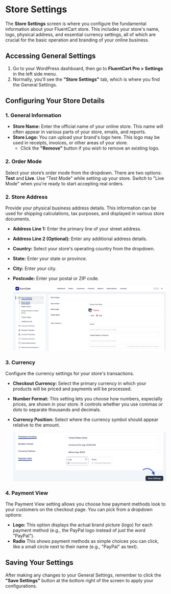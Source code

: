  # Store Settings

The **Store Settings** screen is where you configure the fundamental information about your FluentCart store. This includes your store's name, logo, physical address, and essential currency settings, all of which are crucial for the basic operation and branding of your online business.

## Accessing General Settings

1.  Go to your WordPress dashboard, then go to **FluentCart Pro > Settings** in the left side menu.
2.  Normally, you'll see the **"Store Settings"** tab, which is where you find the General Settings.

## Configuring Your Store Details

### 1. General Information

* **Store Name:** Enter the official name of your online store. This name will often appear in various parts of your store, emails, and reports.
* **Store Logo:** You can upload your brand's logo here. This logo may be used in receipts, invoices, or other areas of your store.
    * Click the **"Remove"** button if you wish to remove an existing logo.

### 2. Order Mode

Select your store’s order mode from the dropdown. There are two options: **Test** and **Live**. Use "Test Mode" while setting up your store. Switch to "Live Mode" when you're ready to start accepting real orders.

### 2. Store Address

Provide your physical business address details. This information can be used for shipping calculations, tax purposes, and displayed in various store documents.

* **Address Line 1:** Enter the primary line of your street address.
* **Address Line 2 (Optional):** Enter any additional address details.
* **Country:** Select your store's operating country from the dropdown.
* **State:** Enter your state or province.
* **City:** Enter your city.
* **Postcode:** Enter your postal or ZIP code.

    ![Screenshot of Store Settings - Store Setup Tab](/guide/public/images/settings-configuration/store-settings-setup.png)

### 3. Currency

Configure the currency settings for your store's transactions.

* **Checkout Currency:** Select the primary currency in which your products will be priced and payments will be processed.
* **Number Format:** This setting lets you choose how numbers, especially prices, are shown in your store. It controls whether you use commas or dots to separate thousands and decimals.
* **Currency Position:** Select where the currency symbol should appear relative to the amount.

    ![Screenshot of Store Settings - Store Setup Tab](/guide/public/images/settings-configuration/store-currency-setup.png)

### 4. Payment View

The Payment View setting allows you choose how payment methods look to your customers on the checkout page. You can pick from a dropdown options:

* **Logo:** This option displays the actual brand picture (logo) for each payment method (e.g., the PayPal logo instead of just the word "PayPal").
* **Radio** This shows payment methods as simple choices you can click, like a small circle next to their name (e.g., "PayPal" as text).

## Saving Your Settings

After making any changes to your General Settings, remember to click the **"Save Settings"** button at the bottom right of the screen to apply your configurations.

